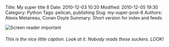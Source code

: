Title: My super title 8
Date: 2010-12-03 10:20
Modified: 2010-12-05 19:30
Category: Python
Tags: pelican, publishing
Slug: my-super-post-8
Authors: Alexis Metaireau, Conan Doyle
Summary: Short version for index and feeds

![Screen reader important](http://lorempixel.com/g/1200/800/ "Some image titling, woot")
###### This is the nice little caption. Look at it. Nobody reads these suckers. LOOK!